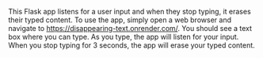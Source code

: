 This Flask app listens for a user input and when they stop typing, it erases their typed content.
To use the app, simply open a web browser and navigate to https://disappearing-text.onrender.com/. You should see a text box
where you can type. As you type, the app will listen for your input. When you stop typing for 3 seconds, the app will erase your typed content.
